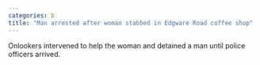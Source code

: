 ```yaml
---
categories: b
title: "Man arrested after woman stabbed in Edgware Road coffee shop"
---
```

Onlookers intervened to help the woman and detained a man until police officers arrived.